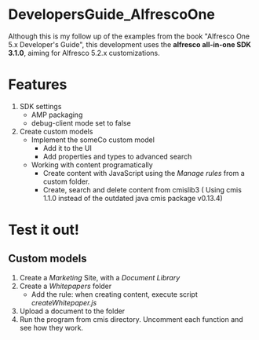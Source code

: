 # DevelopersGuide_AlfrescoOne
Although this is my follow up of the examples from the book "Alfresco One 5.x Developer's Guide", this development uses the **alfresco all-in-one SDK 3.1.0**, aiming for Alfresco 5.2.x customizations.

# Features

1. SDK settings
   - AMP packaging
   - debug-client mode set to false
2. Create custom models
   - Implement the someCo custom model
     - Add it to the UI
     - Add properties and types to advanced search
    - Working with content programatically
      - Create content with JavaScript using the *Manage rules* from a custom folder.
      - Create, search and delete content from cmislib3 ( Using cmis 1.1.0 instead of the outdated java cmis package v0.13.4)

# Test it out!
## Custom models
1. Create a *Marketing* Site, with a *Document Library*
2. Create a *Whitepapers* folder
   - Add the rule: when creating content, execute script *createWhitepaper.js*
3. Upload a document to the folder
4. Run the program from cmis directory. Uncomment each function and see how they work.